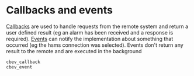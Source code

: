 # Callbacks and events

[Callbacks](cbev_callback) are used to handle requests from the remote system and return a user defined result (eg an alarm has been received and a response is required).
[Events](cbev_event) can notify the implementation about something that occurred (eg the hsms connection was selected). Events don\'t return any result to the remote and are executed in the background

```{toctree}
cbev_callback
cbev_event
```
